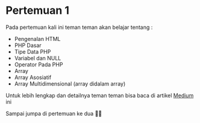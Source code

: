# Pertemuan 1

Pada pertemuan kali ini teman teman akan belajar tentang :

- Pengenalan HTML
- PHP Dasar
- Tipe Data PHP
- Variabel dan NULL
- Operator Pada PHP
- Array
- Array Asosiatif
- Array Multidimensional (array didalam array)

Untuk lebih lengkap dan detailnya teman teman bisa baca di artikel [Medium](https://medium.com/amcc-amikom/langkah-awal-menjadi-backend-developer-dasar-dasar-php-19231ac6b7e0) ini

Sampai jumpa di pertemuan ke dua 👋👋
